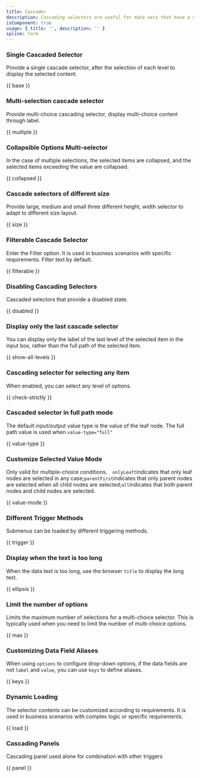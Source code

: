 ```yaml
---
title: Cascader
description: Cascading selectors are useful for data sets that have a clear hierarchical structure that the user can view and select through. in general, a cascade selector include:Selectors and cascades.
isComponent: true
usage: { title: '', description: '' }
spline: form
---
```


### Single Cascaded Selector

Provide a single cascade selector, after the selection of each level to display the selected content.

{{ base }}

### Multi-selection cascade selector

Provide multi-choice cascading selector, display multi-choice content through label.

{{ multiple }}

### Collapsible Options Multi-selector

In the case of multiple selections, the selected items are collapsed, and the selected items exceeding the value are collapsed.

{{ collapsed }}

### Cascade selectors of different size

Provide large, medium and small three different height, width selector to adapt to different size layout.

{{ size }}

### Filterable Cascade Selector

Enter the Filter option. It is used in business scenarios with specific requirements. Filter text by default.

{{ filterable }}

### Disabling Cascading Selectors

Cascaded selectors that provide a disabled state.

{{ disabled }}

### Display only the last cascade selector

You can display only the label of the last level of the selected item in the input box, rather than the full path of the selected item.

{{ show-all-levels }}

### Cascading selector for selecting any item

When enabled, you can select any level of options.

{{ check-strictly }}

### Cascaded selector in full path mode

The default input/output value type is the value of the leaf node. The full path value is used when `value-type="full"`

{{ value-type }}

### Customize Selected Value Mode

Only valid for multiple-choice conditions.`  onlyLeaft`indicates that only leaf nodes are selected in any case;`parentFirst`indicates that only parent nodes are selected when all child nodes are selected;`all`indicates that both parent nodes and child nodes are selected.

{{ value-mode }}

### Different Trigger Methods

Submenus can be loaded by different triggering methods.

{{ trigger }}

### Display when the text is too long

When the data text is too long, use the browser `title` to display the long text.

{{ ellipsis }}

### Limit the number of options

Limits the maximum number of selections for a multi-choice selector. This is typically used when you need to limit the number of multi-choice options.

{{ max }}

### Customizing Data Field Aliases

When using `options` to configure drop-down options, if the data fields are not `label` and `value`, you can use `keys` to define aliases.

{{ keys }}

### Dynamic Loading

The selector contents can be customized according to requirements. It is used in business scenarios with complex logic or specific requirements.

{{ load }}

### Cascading Panels

Cascading panel used alone for combination with other triggers

{{ panel }}
